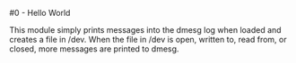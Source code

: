 #0 - Hello World

This module simply prints messages into the dmesg log when loaded and creates a file in /dev. When the file in /dev is open, written to, read from, or closed, more messages are printed to dmesg.